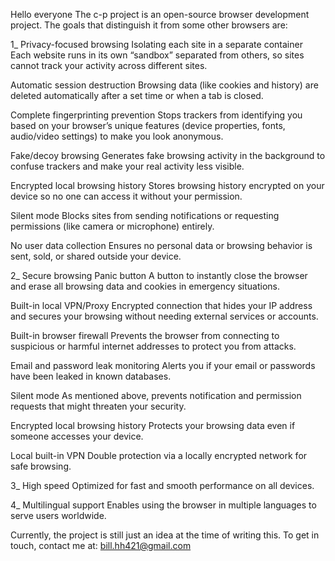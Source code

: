 Hello everyone
The c-p project is an open-source browser development project.
The goals that distinguish it from some other browsers are:

1_ Privacy-focused browsing
Isolating each site in a separate container
Each website runs in its own “sandbox” separated from others, so sites cannot track your activity across different sites.

Automatic session destruction
Browsing data (like cookies and history) are deleted automatically after a set time or when a tab is closed.

Complete fingerprinting prevention
Stops trackers from identifying you based on your browser’s unique features (device properties, fonts, audio/video settings) to make you look anonymous.

Fake/decoy browsing
Generates fake browsing activity in the background to confuse trackers and make your real activity less visible.

Encrypted local browsing history
Stores browsing history encrypted on your device so no one can access it without your permission.

Silent mode
Blocks sites from sending notifications or requesting permissions (like camera or microphone) entirely.

No user data collection
Ensures no personal data or browsing behavior is sent, sold, or shared outside your device.

2_ Secure browsing
Panic button
A button to instantly close the browser and erase all browsing data and cookies in emergency situations.

Built-in local VPN/Proxy
Encrypted connection that hides your IP address and secures your browsing without needing external services or accounts.

Built-in browser firewall
Prevents the browser from connecting to suspicious or harmful internet addresses to protect you from attacks.

Email and password leak monitoring
Alerts you if your email or passwords have been leaked in known databases.

Silent mode
As mentioned above, prevents notification and permission requests that might threaten your security.

Encrypted local browsing history
Protects your browsing data even if someone accesses your device.

Local built-in VPN
Double protection via a locally encrypted network for safe browsing.

3_ High speed
Optimized for fast and smooth performance on all devices.

4_ Multilingual support
Enables using the browser in multiple languages to serve users worldwide.

Currently, the project is still just an idea at the time of writing this.
To get in touch, contact me at: bill.hh421@gmail.com
